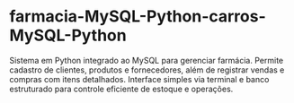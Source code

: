 # farmacia-MySQL-Python-carros-MySQL-Python
Sistema em Python integrado ao MySQL para gerenciar farmácia. Permite cadastro de clientes, produtos e fornecedores, além de registrar vendas e compras com itens detalhados. Interface simples via terminal e banco estruturado para controle eficiente de estoque e operações.
